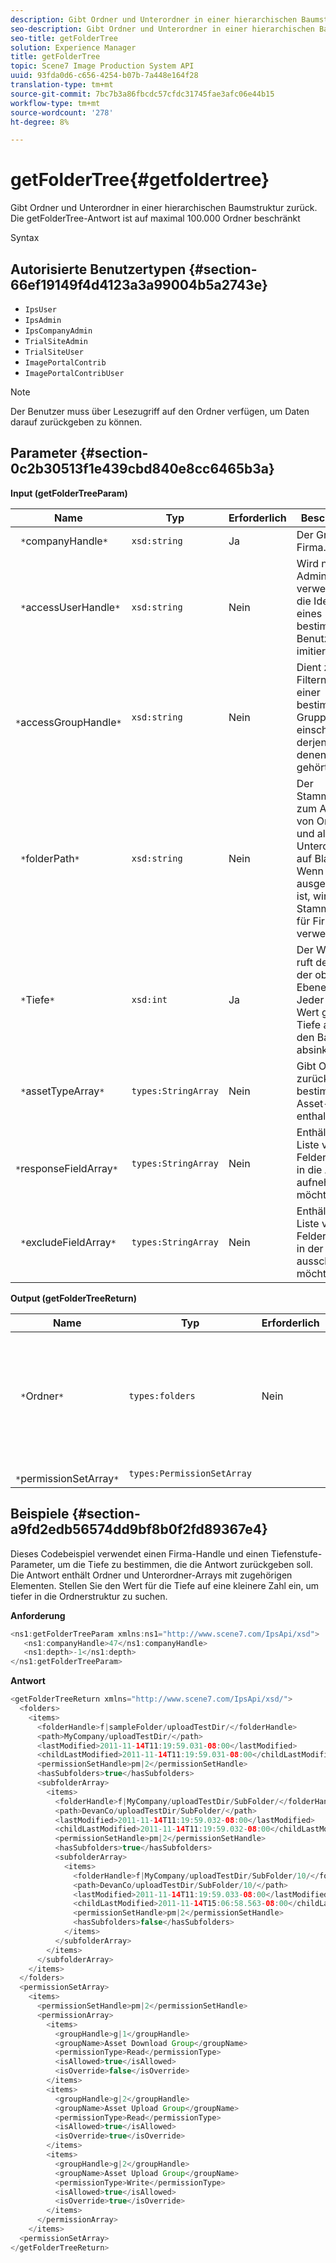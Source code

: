 ```yaml
---
description: Gibt Ordner und Unterordner in einer hierarchischen Baumstruktur zurück. Die getFolderTree-Antwort ist auf maximal 100.000 Ordner beschränkt
seo-description: Gibt Ordner und Unterordner in einer hierarchischen Baumstruktur zurück. Die getFolderTree-Antwort ist auf maximal 100.000 Ordner beschränkt
seo-title: getFolderTree
solution: Experience Manager
title: getFolderTree
topic: Scene7 Image Production System API
uuid: 93fda0d6-c656-4254-b07b-7a448e164f28
translation-type: tm+mt
source-git-commit: 7bc7b3a86fbcdc57cfdc31745fae3afc06e44b15
workflow-type: tm+mt
source-wordcount: '278'
ht-degree: 8%

---
```



# getFolderTree{#getfoldertree}

Gibt Ordner und Unterordner in einer hierarchischen Baumstruktur zurück. Die getFolderTree-Antwort ist auf maximal 100.000 Ordner beschränkt

Syntax

## Autorisierte Benutzertypen {#section-66ef19149f4d4123a3a99004b5a2743e}

* `IpsUser`
* `IpsAdmin`
* `IpsCompanyAdmin`
* `TrialSiteAdmin`
* `TrialSiteUser`
* `ImagePortalContrib`
* `ImagePortalContribUser`

>[!NOTE]
>
>Der Benutzer muss über Lesezugriff auf den Ordner verfügen, um Daten darauf zurückgeben zu können.

## Parameter {#section-0c2b30513f1e439cbd840e8cc6465b3a}

**Input (getFolderTreeParam)**

| Name | Typ | Erforderlich | Beschreibung |
|---|---|---|---|
| ` *`companyHandle`*` | `xsd:string` | Ja | Der Griff zur Firma. |
| ` *`accessUserHandle`*` | `xsd:string` | Nein | Wird nur von Administratoren verwendet, um die Identität eines bestimmten Benutzers zu imitieren. |
| ` *`accessGroupHandle`*` | `xsd:string` | Nein | Dient zum Filtern nach einer bestimmten Gruppe, einschließlich derjenigen, zu denen die Firma gehört. |
| ` *`folderPath`*` | `xsd:string` | Nein | Der Stammordner zum Abrufen von Ordnern und allen Unterordnern auf Blattebene. Wenn dies ausgeschlossen ist, wird der Stammordner für Firmen verwendet. |
| ` *`Tiefe`*` | `xsd:int` | Ja | Der Wert null ruft den Ordner der obersten Ebene ab. Jeder andere Wert gibt die Tiefe an, die in den Baum absinkt. |
| ` *`assetTypeArray`*` | `types:StringArray` | Nein | Gibt Ordner zurück, die nur bestimmte Asset-Typen enthalten. |
| ` *`responseFieldArray`*` | `types:StringArray` | Nein | Enthält eine Liste von Feldern, die Sie in die Antwort aufnehmen möchten. |
| ` *`excludeFieldArray`*` | `types:StringArray` | Nein | Enthält eine Liste von Feldern, die Sie in der Antwort ausschließen möchten. |

**Output (getFolderTreeReturn)**

| Name | Typ | Erforderlich | Beschreibung |
|---|---|---|---|
| ` *`Ordner`*` | `types:folders` | Nein | Die Hierarchie der Ordner in einer Baumstruktur. Die Antwort ist auf maximal 100.000 Ordner beschränkt. |
| ` *`permissionSetArray`*` | `types:PermissionSetArray` |  |  |

## Beispiele {#section-a9fd2edb56574dd9bf8b0f2fd89367e4}

Dieses Codebeispiel verwendet einen Firma-Handle und einen Tiefenstufe-Parameter, um die Tiefe zu bestimmen, die die Antwort zurückgeben soll. Die Antwort enthält Ordner und Unterordner-Arrays mit zugehörigen Elementen. Stellen Sie den Wert für die Tiefe auf eine kleinere Zahl ein, um tiefer in die Ordnerstruktur zu suchen.

**Anforderung**

```java
<ns1:getFolderTreeParam xmlns:ns1="http://www.scene7.com/IpsApi/xsd">
   <ns1:companyHandle>47</ns1:companyHandle>
   <ns1:depth>-1</ns1:depth>
</ns1:getFolderTreeParam>
```

**Antwort**

```java
<getFolderTreeReturn xmlns="http://www.scene7.com/IpsApi/xsd/">
  <folders>
    <items>
      <folderHandle>f|sampleFolder/uploadTestDir/</folderHandle>
      <path>MyCompany/uploadTestDir/</path>
      <lastModified>2011-11-14T11:19:59.031-08:00</lastModified>
      <childLastModified>2011-11-14T11:19:59.031-08:00</childLastModified>
      <permissionSetHandle>pm|2</permissionSetHandle>
      <hasSubfolders>true</hasSubfolders>
      <subfolderArray>
        <items>
          <folderHandle>f|MyCompany/uploadTestDir/SubFolder/</folderHandle>
          <path>DevanCo/uploadTestDir/SubFolder/</path>
          <lastModified>2011-11-14T11:19:59.032-08:00</lastModified>
          <childLastModified>2011-11-14T11:19:59.032-08:00</childLastModified>
          <permissionSetHandle>pm|2</permissionSetHandle>
          <hasSubfolders>true</hasSubfolders>
          <subfolderArray>
            <items>
              <folderHandle>f|MyCompany/uploadTestDir/SubFolder/10/</folderHandle>
              <path>DevanCo/uploadTestDir/SubFolder/10/</path>
              <lastModified>2011-11-14T11:19:59.033-08:00</lastModified>
              <childLastModified>2011-11-14T15:06:58.563-08:00</childLastModified>
              <permissionSetHandle>pm|2</permissionSetHandle>
              <hasSubfolders>false</hasSubfolders>
            </items>
          </subfolderArray>
        </items>
      </subfolderArray>
    </items>
  </folders>
  <permissionSetArray>
    <items>
      <permissionSetHandle>pm|2</permissionSetHandle>
      <permissionArray>
        <items>
          <groupHandle>g|1</groupHandle>
          <groupName>Asset Download Group</groupName>
          <permissionType>Read</permissionType>
          <isAllowed>true</isAllowed>
          <isOverride>false</isOverride>
        </items>
        <items>
          <groupHandle>g|2</groupHandle>
          <groupName>Asset Upload Group</groupName>
          <permissionType>Read</permissionType>
          <isAllowed>true</isAllowed>
          <isOverride>true</isOverride>
        </items>
        <items>
          <groupHandle>g|2</groupHandle>
          <groupName>Asset Upload Group</groupName>
          <permissionType>Write</permissionType>
          <isAllowed>true</isAllowed>
          <isOverride>true</isOverride>
        </items>
      </permissionArray>
    </items>
  <permissionSetArray>
</getFolderTreeReturn>
```

